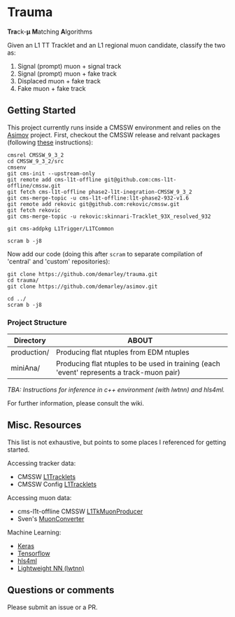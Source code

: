 # Trauma

**Tra**ck-**μ** **M**atching **A**lgorithms

Given an L1 TT Tracklet and an L1 regional muon candidate, classify the two as:
1. Signal (prompt) muon + signal track
2. Signal (prompt) muon + fake track
3. Displaced muon + fake track
4. Fake muon + fake track

## Getting Started

This project currently runs inside a CMSSW environment and relies on the [Asimov](https://github.com/demarley/asimov) project.
First, checkout the CMSSW release and relvant packages (following [these](https://twiki.cern.ch/twiki/bin/view/CMSPublic/SWGuideL1TPhase2Instructions#CMSSW_9_3_2) instructions):

```
cmsrel CMSSW_9_3_2
cd CMSSW_9_3_2/src
cmsenv
git cms-init --upstream-only
git remote add cms-l1t-offline git@github.com:cms-l1t-offline/cmssw.git
git fetch cms-l1t-offline phase2-l1t-inegration-CMSSW_9_3_2
git cms-merge-topic -u cms-l1t-offline:l1t-phase2-932-v1.6
git remote add rekovic git@github.com:rekovic/cmssw.git
git fetch rekovic
git cms-merge-topic -u rekovic:skinnari-Tracklet_93X_resolved_932

git cms-addpkg L1Trigger/L1TCommon

scram b -j8
```

Now add our code (doing this after `scram` to separate compilation of 'central' and 'custom' repositories):
```
git clone https://github.com/demarley/trauma.git
cd trauma/
git clone https://github.com/demarley/asimov.git

cd ../
scram b -j8
```

### Project Structure

Directory | ABOUT
--------- | -----
production/ | Producing flat ntuples from EDM ntuples
miniAna/    | Producing flat ntuples to be used in training (each 'event' represents a track-muon pair)

_TBA: Instructions for inference in c++ environment (with lwtnn) and hls4ml._


For further information, please consult the wiki.

## Misc. Resources
This list is not exhaustive, but points to some places I referenced for getting started.

Accessing tracker data:
- CMSSW [L1Tracklets](https://github.com/skinnari/cmssw/blob/TrackletEmulation_937/L1Trigger/TrackFindingTracklet/test/L1TrackNtupleMaker.cc)
- CMSSW Config [L1Tracklets](https://github.com/skinnari/cmssw/blob/TrackletEmulation_937/L1Trigger/TrackFindingTracklet/test/L1TrackNtupleMaker_cfg.py)

Accessing muon data:
- cms-l1t-offline CMSSW [L1TkMuonProducer](https://github.com/cms-l1t-offline/cmssw/blob/phase2-l1t-integration-CMSSW_10_1_7/L1Trigger/L1TTrackMatch/plugins/L1TkMuonProducer.cc)
- Sven's [MuonConverter](https://gitlab.cern.ch/TrackMuonTriggerCorrelator/Wiki/blob/master/MuonConverter.cc)

Machine Learning:
- [Keras](https://keras.io/)
- [Tensorflow](https://www.tensorflow.org/)
- [hls4ml](https://github.com/hls-fpga-machine-learning/hls4ml)
- [Lightweight NN (lwtnn)](https://github.com/lwtnn/lwtnn)

## Questions or comments

Please submit an issue or a PR.
